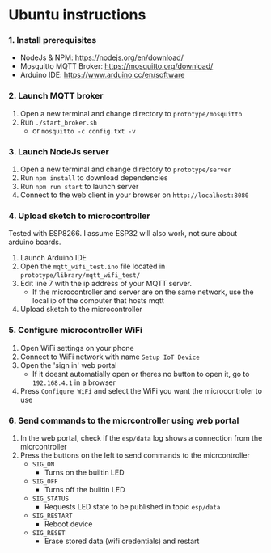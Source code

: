 # Ubuntu instructions

### 1. Install prerequisites
* NodeJs & NPM: https://nodejs.org/en/download/
* Mosquitto MQTT Broker: https://mosquitto.org/download/
* Arduino IDE: https://www.arduino.cc/en/software

### 2. Launch MQTT broker
1. Open a new terminal and change directory to `prototype/mosquitto`
2. Run `./start_broker.sh`
    * or `mosquitto -c config.txt -v`

### 3. Launch NodeJs server
1. Open a new terminal and change directory to `prototype/server`
2. Run `npm install` to download dependencies
3. Run `npm run start` to launch server
4. Connect to the web client in your browser on `http://localhost:8080`

### 4. Upload sketch to microcontroller
Tested with ESP8266. I assume ESP32 will also work, not sure about arduino boards.
1. Launch Arduino IDE
2. Open the `mqtt_wifi_test.ino` file located in `prototype/library/mqtt_wifi_test/` 
3. Edit line 7 with the ip address of your MQTT server. 
    * If the microcontroller and server are on the same network, use the local ip of the computer that hosts mqtt
4. Upload sketch to the microcontroller

### 5. Configure microcontroller WiFi
1. Open WiFi settings on your phone
2. Connect to WiFi network with name `Setup IoT Device`
3. Open the 'sign in' web portal
    * If it doesnt automatially open or theres no button to open it, go to `192.168.4.1` in a browser 
4. Press `Configure WiFi` and select the WiFi you want the microcontroler to use

### 6. Send commands to the micrcontroller using web portal
1. In the web portal, check if the `esp/data` log shows a connection from the micrcontroller
2. Press the buttons on the left to send commands to the micrcontroller
    * `SIG_ON`
        * Turns on the builtin LED
    * `SIG_OFF`
        * Turns off the builtin LED
    * `SIG_STATUS`
        * Requests LED state to be published in topic `esp/data`
    * `SIG_RESTART`
        * Reboot device
    * `SIG_RESET`
        * Erase stored data (wifi credentials) and restart